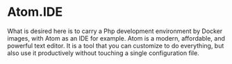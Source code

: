 # Atom.IDE

What is desired here is to carry a Php development environment by Docker images, with Atom as an IDE for example. Atom is a modern, affordable, and powerful text editor. It is a tool that you can customize to do everything, but also use it productively without touching a single configuration file.
